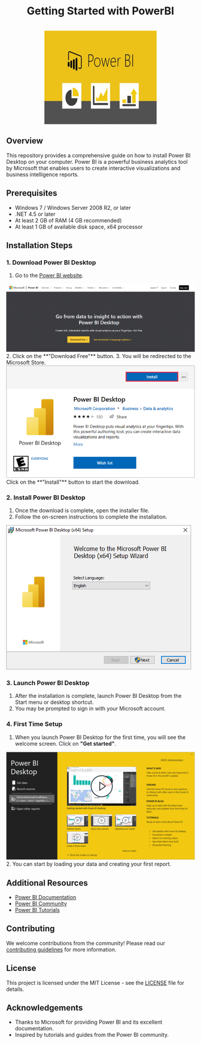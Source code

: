 <h1 align="center"> Getting Started with PowerBI </h1>

<p align="center">  
<br>
<img src="Images/power-bi-icons-1.jpg" title="PowerBI" alt="PowerBI" width="300" height="250"/>
<be>
</p>
  
<p align="center">
  
## Overview
This repository provides a comprehensive guide on how to install Power BI Desktop on your computer. Power BI is a powerful business analytics tool by Microsoft that enables users to create interactive visualizations and business intelligence reports.

## Prerequisites
- Windows 7 / Windows Server 2008 R2, or later
- .NET 4.5 or later
- At least 2 GB of RAM (4 GB recommended)
- At least 1 GB of available disk space, x64 processor

## Installation Steps

### 1. Download Power BI Desktop
1. Go to the [Power BI website](https://powerbi.microsoft.com/en-us/desktop/).
<img src="Images/Screenshot 2024-06-01 235005.png" title="PowerBI" alt="PowerBI"/>
2. Click on the **"Download Free"** button.
3. You will be redirected to the Microsoft Store. 
<img src="Images/getpbid_04.png" title="PowerBI" alt="PowerBI"/>
Click on the **"Install"** button to start the download.

### 2. Install Power BI Desktop
1. Once the download is complete, open the installer file.
2. Follow the on-screen instructions to complete the installation.
<img src="Images/desktop-install-01.png" title="PowerBI" alt="PowerBI"/>

### 3. Launch Power BI Desktop
1. After the installation is complete, launch Power BI Desktop from the Start menu or desktop shortcut.
2. You may be prompted to sign in with your Microsoft account.

### 4. First Time Setup
1. When you launch Power BI Desktop for the first time, you will see the welcome screen. Click on **"Get started"**.
<img src="Images/desktop-splash-screen.png" title="PowerBI" alt="PowerBI"/>   
2. You can start by loading your data and creating your first report.

## Additional Resources
- [Power BI Documentation](https://docs.microsoft.com/en-us/power-bi/)
- [Power BI Community](https://community.powerbi.com/)
- [Power BI Tutorials](https://powerbi.microsoft.com/en-us/learning/)

## Contributing
We welcome contributions from the community! Please read our [contributing guidelines](CONTRIBUTING.md) for more information.

## License
This project is licensed under the MIT License - see the [LICENSE](LICENSE) file for details.

## Acknowledgements
- Thanks to Microsoft for providing Power BI and its excellent documentation.
- Inspired by tutorials and guides from the Power BI community.

